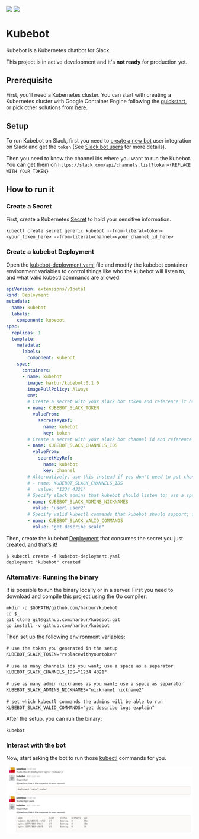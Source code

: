 [![](https://images.microbadger.com/badges/image/orangesys/alpine-kubebot.svg)](https://microbadger.com/images/orangesys/alpine-kubebot "Get your own image badge on microbadger.com")
[![](https://images.microbadger.com/badges/version/orangesys/alpine-kubebot.svg)](https://microbadger.com/images/orangesys/alpine-kubebot "Get your own version badge on microbadger.com")
# Kubebot

Kubebot is a Kubernetes chatbot for Slack.

This project is in active development and it's __not ready__ for production yet.

## Prerequisite

First, you’ll need a Kubernetes cluster. You can start with creating a Kubernetes cluster with Google Container Engine following the [quickstart](https://cloud.google.com/container-engine/docs/quickstart), or pick other solutions from [here](http://kubernetes.io/docs/getting-started-guides/).


## Setup

To run Kubebot on Slack, first you need to [create a new bot](https://my.slack.com/services/new/bot) user integration on Slack and get the `token` (See [Slack bot users](https://api.slack.com/bot-users) for more details).

Then you need to know the channel ids where you want to run the Kubebot. You can get them on `https://slack.com/api/channels.list?token={REPLACE WITH YOUR TOKEN}`

## How to run it

### Create a Secret

First, create a Kubernetes [Secret](http://kubernetes.io/docs/user-guide/secrets/) to hold your sensitive information.

```
kubectl create secret generic kubebot --from-literal=token=<your_token_here> --from-literal=channel=<your_channel_id_here>
```

### Create a kubebot Deployment

Open the [kubebot-deployment.yaml](kubebot-deployment.yaml) file and modify the kubebot container environment variables to control things like who the kubebot will listen to, and what valid kubectl commands are allowed.

```yaml
apiVersion: extensions/v1beta1
kind: Deployment
metadata:
  name: kubebot
  labels:
    component: kubebot
spec:
  replicas: 1
  template:
    metadata:
      labels:
        component: kubebot
    spec:
      containers:
      - name: kubebot
        image: harbur/kubebot:0.1.0
        imagePullPolicy: Always
        env:
        # Create a secret with your slack bot token and reference it here
        - name: KUBEBOT_SLACK_TOKEN
          valueFrom:
            secretKeyRef:
              name: kubebot
              key: token
        # Create a secret with your slack bot channel id and reference it here
        - name: KUBEBOT_SLACK_CHANNELS_IDS
          valueFrom:
            secretKeyRef:
              name: kubebot
              key: channel
        # Alternatively, use this instead if you don't need to put channel ids in a secret; use a space as a separator
        # - name: KUBEBOT_SLACK_CHANNELS_IDS
        #   value: "1234 4321"
        # Specify slack admins that kubebot should listen to; use a space as a separator
        - name: KUBEBOT_SLACK_ADMINS_NICKNAMES
          value: "user1 user2"
        # Specify valid kubectl commands that kubebot should support; use a space as a separator
        - name: KUBEBOT_SLACK_VALID_COMMANDS
          value: "get describe scale"
```

Then, create the kubebot [Deployment](http://kubernetes.io/docs/user-guide/deployments/) that consumes the secret you just created, and that’s it!

```console
$ kubectl create -f kubebot-deployment.yaml
deployment "kubebot" created
```


### Alternative: Running the binary

It is possible to run the binary locally or in a server. First you need to download and compile this project using the Go compiler:

```
mkdir -p $GOPATH/github.com/harbur/kubebot
cd $_
git clone git@github.com:harbur/kubebot.git
go install -v github.com/harbur/kubebot
```

Then set up the following environment variables:

```
# use the token you generated in the setup
KUBEBOT_SLACK_TOKEN="replacewithyourtoken"

# use as many channels ids you want; use a space as a separator
KUBEBOT_SLACK_CHANNELS_IDS="1234 4321"

# use as many admin nicknames as you want; use a space as separator
KUBEBOT_SLACK_ADMINS_NICKNAMES="nickname1 nickname2"

# set which kubectl commands the admins will be able to run
KUBEBOT_SLACK_VALID_COMMANDS="get describe logs explain"
```

After the setup, you can run the binary:

```
kubebot
```

### Interact with the bot

Now, start asking the bot to run those [kubectl](http://kubernetes.io/docs/user-guide/kubectl/kubectl/) commands for you.

![kubebot](images/kubebot.png "kubebot")
